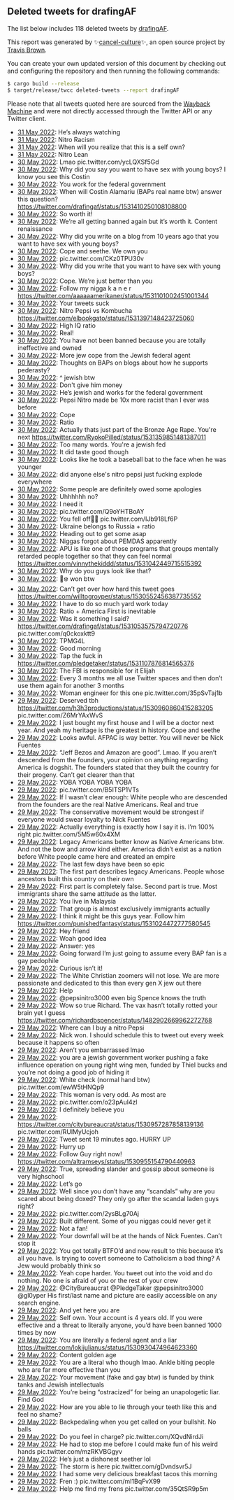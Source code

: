## Deleted tweets for drafingAF

The list below includes 118 deleted tweets by
[drafingAF](https://twitter.com/drafingAF).



This report was generated by ✨[cancel-culture](https://github.com/travisbrown/cancel-culture)✨,
an open source project by [Travis Brown](https://twitter.com/travisbrown).

You can create your own updated version of this document by checking out and configuring the
repository and then running the following commands:

```bash
$ cargo build --release
$ target/release/twcc deleted-tweets --report drafingAF
```

Please note that all tweets quoted here are sourced from the
[Wayback Machine](https://web.archive.org) and were not directly accessed through the Twitter API or
any Twitter client.

* [31 May 2022](https://web.archive.org/web/20220531024036/https://twitter.com/drafingAF/status/1531465584503930880): He’s always watching <!--1531465584503930880-->
* [31 May 2022](https://web.archive.org/web/20220531022238/https://twitter.com/drafingAF/status/1531460983872442368): Nitro Racism <!--1531460983872442368-->
* [31 May 2022](https://web.archive.org/web/20220531005810/https://twitter.com/drafingAF/status/1531439758777405442): When will you realize that this is a self own? <!--1531439758777405442-->
* [31 May 2022](https://web.archive.org/web/20220531004915/https://twitter.com/drafingAF/status/1531437428686331905): Nitro Lean <!--1531437428686331905-->
* [30 May 2022](https://web.archive.org/web/20220530235236/https://twitter.com/drafingAF/status/1531423135412670465): Lmao pic.twitter.com/ycLQXSf5Gd <!--1531423135412670465-->
* [30 May 2022](https://web.archive.org/web/20220530234723/https://twitter.com/drafingAF/status/1531421993081372672): Why did you say you want to have sex with young boys? I know you see this Costin <!--1531421993081372672-->
* [30 May 2022](https://web.archive.org/web/20220530234232/https://twitter.com/drafingAF/status/1531420787172950016): You work for the federal government <!--1531420787172950016-->
* [30 May 2022](https://web.archive.org/web/20220530234217/https://twitter.com/drafingAF/status/1531420625453174786): When will Costin Alamariu (BAPs real name btw) answer this question? https://twitter.com/drafingaf/status/1531410250108108800 <!--1531420625453174786-->
* [30 May 2022](https://web.archive.org/web/20220530230436/https://twitter.com/drafingAF/status/1531411131453124616): So worth it! <!--1531411131453124616-->
* [30 May 2022](https://web.archive.org/web/20220530230410/https://twitter.com/drafingAF/status/1531410974787391490): We’re all getting banned again but it’s worth it. Content renaissance <!--1531410974787391490-->
* [30 May 2022](https://web.archive.org/web/20220530230121/https://twitter.com/drafingAF/status/1531410250108108800): Why did you write on a blog from 10 years ago that you want to have sex with young boys? <!--1531410250108108800-->
* [30 May 2022](https://web.archive.org/web/20220530224930/https://twitter.com/drafingAF/status/1531407234873294848): Cope and seethe. We own you <!--1531407234873294848-->
* [30 May 2022](https://web.archive.org/web/20220530224827/https://twitter.com/drafingAF/status/1531406436638638081): pic.twitter.com/CKz0TPU30v <!--1531406436638638081-->
* [30 May 2022](https://web.archive.org/web/20220530223940/https://twitter.com/drafingAF/status/1531404946599514114): Why did you write that you want to have sex with young boys? <!--1531404946599514114-->
* [30 May 2022](https://web.archive.org/web/20220530223733/https://twitter.com/drafingAF/status/1531404419522494464): Cope. We’re just better than you <!--1531404419522494464-->
* [30 May 2022](https://web.archive.org/web/20220530223012/https://twitter.com/drafingAF/status/1531402596740734980): Follow my nigga k a n e r https://twitter.com/aaaaaamerikaner/status/1531101002451001344 <!--1531402596740734980-->
* [30 May 2022](https://web.archive.org/web/20220530221522/https://twitter.com/drafingAF/status/1531398766439301120): Your tweets suck <!--1531398766439301120-->
* [30 May 2022](https://web.archive.org/web/20220530221041/https://twitter.com/drafingAF/status/1531397587500146692): Nitro Pepsi vs Kombucha https://twitter.com/elbookgato/status/1531397148423725060 <!--1531397587500146692-->
* [30 May 2022](https://web.archive.org/web/20220530220834/https://twitter.com/drafingAF/status/1531397107353108484): High IQ ratio <!--1531397107353108484-->
* [30 May 2022](https://web.archive.org/web/20220530214414/https://twitter.com/drafingAF/status/1531390244201058304): Real! <!--1531390244201058304-->
* [30 May 2022](https://web.archive.org/web/20220530213323/https://twitter.com/drafingAF/status/1531387305382105089): You have not been banned because you are totally ineffective and owned <!--1531387305382105089-->
* [30 May 2022](https://web.archive.org/web/20220530211648/https://twitter.com/drafingAF/status/1531384015252504578): More jew cope from the Jewish federal agent <!--1531384015252504578-->
* [30 May 2022](https://web.archive.org/web/20220530210840/https://twitter.com/drafingAF/status/1531381935129473025): Thoughts on BAPs on blogs about how he supports pederasty? <!--1531381935129473025-->
* [30 May 2022](https://web.archive.org/web/20220530210604/https://twitter.com/drafingAF/status/1531381359909928963): ^ jewish btw <!--1531381359909928963-->
* [30 May 2022](https://web.archive.org/web/20220530210322/https://twitter.com/drafingAF/status/1531380692097110019): Don't give him money <!--1531380692097110019-->
* [30 May 2022](https://web.archive.org/web/20220530205759/https://twitter.com/drafingAF/status/1531379375203041290): He’s jewish and works for the federal government <!--1531379375203041290-->
* [30 May 2022](https://web.archive.org/web/20220530205144/https://twitter.com/drafingAF/status/1531377705630965761): Pepsi Nitro made be 10x more racist than I ever was before <!--1531377705630965761-->
* [30 May 2022](https://web.archive.org/web/20220530204513/https://twitter.com/drafingAF/status/1531376021429182470): Cope <!--1531376021429182470-->
* [30 May 2022](https://web.archive.org/web/20220530204225/https://twitter.com/drafingAF/status/1531375446008406018): Ratio <!--1531375446008406018-->
* [30 May 2022](https://web.archive.org/web/20220530203932/https://twitter.com/drafingAF/status/1531374512947830785): Actually thats just part of the Bronze Age Rape. You're next https://twitter.com/RyokoPilled/status/1531359851481387011 <!--1531374512947830785-->
* [30 May 2022](https://web.archive.org/web/20220530202905/https://twitter.com/drafingAF/status/1531371964954296323): Too many words. You're a jewish fed <!--1531371964954296323-->
* [30 May 2022](https://web.archive.org/web/20220530200543/https://twitter.com/drafingAF/status/1531366108787261440): It did taste good though <!--1531366108787261440-->
* [30 May 2022](https://web.archive.org/web/20220530200421/https://twitter.com/drafingAF/status/1531365853538701317): Looks like he took a baseball bat to the face when he was younger <!--1531365853538701317-->
* [30 May 2022](https://web.archive.org/web/20220530195231/https://twitter.com/drafingAF/status/1531362911637102592): did anyone else's nitro pepsi just fucking explode everywhere <!--1531362911637102592-->
* [30 May 2022](https://web.archive.org/web/20220530181958/https://twitter.com/drafingAF/status/1531339501670436865): Some people are definitely owed some apologies <!--1531339501670436865-->
* [30 May 2022](https://web.archive.org/web/20220530164157/https://twitter.com/drafingAF/status/1531314724469723136): Uhhhhhh no? <!--1531314724469723136-->
* [30 May 2022](https://web.archive.org/web/20220530161349/https://twitter.com/drafingAF/status/1531307729519882241): I need it <!--1531307729519882241-->
* [30 May 2022](https://web.archive.org/web/20220530160750/https://twitter.com/drafingAF/status/1531306216093360135): pic.twitter.com/Q9oYHTBoAY <!--1531306216093360135-->
* [30 May 2022](https://web.archive.org/web/20220530160013/https://twitter.com/drafingAF/status/1531304379097223169): You fell off🤣🤣 pic.twitter.com/IJb918Lf6P <!--1531304379097223169-->
* [30 May 2022](https://web.archive.org/web/20220530153349/https://twitter.com/drafingAF/status/1531297675597033472): Ukraine belongs to Russia + ratio <!--1531297675597033472-->
* [30 May 2022](https://web.archive.org/web/20220530153322/https://twitter.com/drafingAF/status/1531296754150293504): Heading out to get some asap <!--1531296754150293504-->
* [30 May 2022](https://web.archive.org/web/20220530152424/https://twitter.com/drafingAF/status/1531295386777821185): Niggas forgot about PEMDAS apparently <!--1531295386777821185-->
* [30 May 2022](https://web.archive.org/web/20220530144725/https://twitter.com/drafingAF/status/1531286025162702848): APU is like one of those programs that groups mentally retarded people together so that they can feel normal https://twitter.com/vinnythekiddd/status/1531042449715515392 <!--1531286025162702848-->
* [30 May 2022](https://web.archive.org/web/20220530144124/https://twitter.com/drafingAF/status/1531284459630342147): Why do you guys look like that? <!--1531284459630342147-->
* [30 May 2022](https://web.archive.org/web/20220530143240/https://twitter.com/drafingAF/status/1531282333197910017): 🧀❄️ won btw <!--1531282333197910017-->
* [30 May 2022](https://web.archive.org/web/20220530143134/https://twitter.com/drafingAF/status/1531282008512548865): Can’t get over how hard this tweet goes https://twitter.com/willtogroyper/status/1530552456387735552 <!--1531282008512548865-->
* [30 May 2022](https://web.archive.org/web/20220530130704/https://twitter.com/drafingAF/status/1531260771220570112): I have to do so much yard work today <!--1531260771220570112-->
* [30 May 2022](https://web.archive.org/web/20220530130542/https://twitter.com/drafingAF/status/1531260373839622146): Ratio + America First is inevitable <!--1531260373839622146-->
* [30 May 2022](https://web.archive.org/web/20220530115410/https://twitter.com/drafingAF/status/1531242484562546689): Was it something I said?  https://twitter.com/drafingaf/status/1531053575794720776  pic.twitter.com/q0ckoxktt9 <!--1531242484562546689-->
* [30 May 2022](https://web.archive.org/web/20220530114025/https://twitter.com/drafingAF/status/1531239061347770368): TPMG4L <!--1531239061347770368-->
* [30 May 2022](https://web.archive.org/web/20220530113954/https://twitter.com/drafingAF/status/1531238888576061442): Good morning <!--1531238888576061442-->
* [30 May 2022](https://web.archive.org/web/20220530030120/https://twitter.com/drafingAF/status/1531108209364279298): Tap the fuck in https://twitter.com/pledgetaker/status/1531107876814565376 <!--1531108209364279298-->
* [30 May 2022](https://web.archive.org/web/20220530022015/https://twitter.com/drafingAF/status/1531098063842033665): The FBI is responsible for it Elijah <!--1531098063842033665-->
* [30 May 2022](https://web.archive.org/web/20220530014740/https://twitter.com/drafingAF/status/1531089780322230272): Every 3 months we all use Twitter spaces and then don’t use them again for another 3 months <!--1531089780322230272-->
* [30 May 2022](https://web.archive.org/web/20220530002011/https://twitter.com/drafingAF/status/1531067678676373507): Woman engineer for this one pic.twitter.com/35pSvTaj1b <!--1531067678676373507-->
* [29 May 2022](https://web.archive.org/web/20220529235800/https://twitter.com/drafingAF/status/1531062290530947073): Deserved tbh  https://twitter.com/h3h3productions/status/1530960860415283205  pic.twitter.com/Z6MrYAxWvS <!--1531062290530947073-->
* [29 May 2022](https://web.archive.org/web/20220529233018/https://twitter.com/drafingAF/status/1531055188332912640): I just bought my first house and I will be a doctor next year. And yeah my heritage is the greatest in history. Cope and seethe <!--1531055188332912640-->
* [29 May 2022](https://web.archive.org/web/20220529232319/https://twitter.com/drafingAF/status/1531053575794720776): Looks awful. AFPAC is way better. You will never be Nick Fuentes <!--1531053575794720776-->
* [29 May 2022](https://web.archive.org/web/20220529232218/https://twitter.com/drafingAF/status/1531053056749719552): “Jeff Bezos and Amazon are good”. Lmao. If you aren’t descended from the founders, your opinion on anything regarding America is dogshit. The founders stated that they built the country for their progeny. Can’t get clearer than that <!--1531053056749719552-->
* [29 May 2022](https://web.archive.org/web/20220529230023/https://twitter.com/drafingAF/status/1531047708622036994): YOBA YOBA YOBA YOBA <!--1531047708622036994-->
* [29 May 2022](https://web.archive.org/web/20220529225241/https://twitter.com/drafingAF/status/1531044668217208833): pic.twitter.com/B5ITSP1VTs <!--1531044668217208833-->
* [29 May 2022](https://web.archive.org/web/20220529224620/https://twitter.com/drafingAF/status/1531044081736069120): If I wasn’t clear enough: White people who are descended from the founders are the real Native Americans. Real and true <!--1531044081736069120-->
* [29 May 2022](https://web.archive.org/web/20220529222326/https://twitter.com/drafingAF/status/1531038470919098368): The conservative movement would be strongest if everyone would swear loyalty to Nick Fuentes <!--1531038470919098368-->
* [29 May 2022](https://web.archive.org/web/20220529222222/https://twitter.com/drafingAF/status/1531038137736208384): Actually everything is exactly how I say it is. I’m 100% right pic.twitter.com/5M5w60x4XM <!--1531038137736208384-->
* [29 May 2022](https://web.archive.org/web/20220529221637/https://twitter.com/drafingAF/status/1531036707377782785): Legacy Americans better know as Native Americans btw. And not the bow and arrow kind either. America didn’t exist as a nation before White people came here and created an empire <!--1531036707377782785-->
* [29 May 2022](https://web.archive.org/web/20220529220839/https://twitter.com/drafingAF/status/1531034722498912256): The last few days have been so epic <!--1531034722498912256-->
* [29 May 2022](https://web.archive.org/web/20220529220823/https://twitter.com/drafingAF/status/1531034476402331648): The first part describes legacy Americans. People whose ancestors built this country on their own <!--1531034476402331648-->
* [29 May 2022](https://web.archive.org/web/20220529220529/https://twitter.com/drafingAF/status/1531033779686494208): First part is completely false. Second part is true. Most immigrants share the same attitude as the latter. <!--1531033779686494208-->
* [29 May 2022](https://web.archive.org/web/20220529214832/https://twitter.com/drafingAF/status/1531029635441602562): You live in Malaysia <!--1531029635441602562-->
* [29 May 2022](https://web.archive.org/web/20220529214826/https://twitter.com/drafingAF/status/1531029557742030848): That group is almost exclusively immigrants actually <!--1531029557742030848-->
* [29 May 2022](https://web.archive.org/web/20220529213507/https://twitter.com/drafingAF/status/1531026207973724167): I think it might be this guys year. Follow him https://twitter.com/punishedfantasy/status/1531024472777580545 <!--1531026207973724167-->
* [29 May 2022](https://web.archive.org/web/20220529213437/https://twitter.com/drafingAF/status/1531026119306186756): Hey friend <!--1531026119306186756-->
* [29 May 2022](https://web.archive.org/web/20220529205501/https://twitter.com/drafingAF/status/1531016108127490049): Woah good idea <!--1531016108127490049-->
* [29 May 2022](https://web.archive.org/web/20220529205338/https://twitter.com/drafingAF/status/1531015805869105155): Answer: yes <!--1531015805869105155-->
* [29 May 2022](https://web.archive.org/web/20220529202445/https://twitter.com/drafingAF/status/1531008610188263426): Going forward I’m just going to assume every BAP fan is a gay pedophile <!--1531008610188263426-->
* [29 May 2022](https://web.archive.org/web/20220529200831/https://twitter.com/drafingAF/status/1531004343859695620): Curious isn’t it! <!--1531004343859695620-->
* [29 May 2022](https://web.archive.org/web/20220529195921/https://twitter.com/drafingAF/status/1531002172183392258): The White Christian zoomers will not lose. We are more passionate and dedicated to this than every gen X jew out there <!--1531002172183392258-->
* [29 May 2022](https://web.archive.org/web/20220529195808/https://twitter.com/drafingAF/status/1531001387336736769): Help <!--1531001387336736769-->
* [29 May 2022](https://web.archive.org/web/20220529195024/https://twitter.com/drafingAF/status/1530999885524262913): @pepsinitro3000  even big Spence knows the truth <!--1530999885524262913-->
* [29 May 2022](https://web.archive.org/web/20220529194852/https://twitter.com/drafingAF/status/1530999421516881920): Wow so true Richard. The vax hasn’t totally rotted your brain yet I guess https://twitter.com/richardbspencer/status/1482902669962272768 <!--1530999421516881920-->
* [29 May 2022](https://web.archive.org/web/20220529194959/https://twitter.com/drafingAF/status/1530999224988475393): Where can I buy a nitro Pepsi <!--1530999224988475393-->
* [29 May 2022](https://web.archive.org/web/20220529191208/https://twitter.com/drafingAF/status/1530990294765805569): Nick won. I should schedule this to tweet out every week because it happens so often <!--1530990294765805569-->
* [29 May 2022](https://web.archive.org/web/20220529190813/https://twitter.com/drafingAF/status/1530989240724729856): Aren’t you embarrassed lmao <!--1530989240724729856-->
* [29 May 2022](https://web.archive.org/web/20220529190019/https://twitter.com/drafingAF/status/1530987205547675648): you are a jewish government worker pushing a fake influence operation on young right wing men, funded by Thiel bucks and you’re not doing a good job of hiding it <!--1530987205547675648-->
* [29 May 2022](https://web.archive.org/web/20220529184924/https://twitter.com/drafingAF/status/1530984521134395392): White check (normal hand btw) pic.twitter.com/ewW5tHNQp9 <!--1530984521134395392-->
* [29 May 2022](https://web.archive.org/web/20220529182815/https://twitter.com/drafingAF/status/1530979268834037766): This woman is very odd. As most are <!--1530979268834037766-->
* [29 May 2022](https://web.archive.org/web/20220529180223/https://twitter.com/drafingAF/status/1530972681553715204): pic.twitter.com/o23pAul4zl <!--1530972681553715204-->
* [29 May 2022](https://web.archive.org/web/20220529172833/https://twitter.com/drafingAF/status/1530964285609988096): I definitely believe you <!--1530964285609988096-->
* [29 May 2022](https://web.archive.org/web/20220529172426/https://twitter.com/drafingAF/status/1530963219753361411): https://twitter.com/citybureaucrat/status/1530957287858139136  pic.twitter.com/RUlMyUcjoh <!--1530963219753361411-->
* [29 May 2022](https://web.archive.org/web/20220529172003/https://twitter.com/drafingAF/status/1530962154257620996): Tweet sent 19 minutes ago. HURRY UP <!--1530962154257620996-->
* [29 May 2022](https://web.archive.org/web/20220529170756/https://twitter.com/drafingAF/status/1530958348413190145): Hurry up <!--1530958348413190145-->
* [29 May 2022](https://web.archive.org/web/20220529165458/https://twitter.com/drafingAF/status/1530955555245854720): Follow Guy right now! https://twitter.com/altramseys/status/1530955154790440963 <!--1530955555245854720-->
* [29 May 2022](https://web.archive.org/web/20220529164123/https://twitter.com/drafingAF/status/1530952414009954308): True, spreading slander and gossip about someone is very highschool <!--1530952414009954308-->
* [29 May 2022](https://web.archive.org/web/20220529163326/https://twitter.com/drafingAF/status/1530950227145924613): Let’s go <!--1530950227145924613-->
* [29 May 2022](https://web.archive.org/web/20220529162656/https://twitter.com/drafingAF/status/1530948619381182464): Well since you don’t have any “scandals” why are you scared about being doxed? They only go after the scandal laden guys right? <!--1530948619381182464-->
* [29 May 2022](https://web.archive.org/web/20220529162308/https://twitter.com/drafingAF/status/1530947825621684226): pic.twitter.com/2ysBLg70Aj <!--1530947825621684226-->
* [29 May 2022](https://web.archive.org/web/20220529162045/https://twitter.com/drafingAF/status/1530946983648698369): Built different. Some of you niggas could never get it <!--1530946983648698369-->
* [29 May 2022](https://web.archive.org/web/20220529161920/https://twitter.com/drafingAF/status/1530946752823668738): Not a fan! <!--1530946752823668738-->
* [29 May 2022](https://web.archive.org/web/20220529161514/https://twitter.com/drafingAF/status/1530945774045085696): Your downfall will be at the hands of Nick Fuentes. Can’t stop it <!--1530945774045085696-->
* [29 May 2022](https://web.archive.org/web/20220529160456/https://twitter.com/drafingAF/status/1530942696390541313): You got totally BTFO’d and now result to this because it’s all you have. Is trying to covert someone to Catholicism a bad thing? A Jew would probably think so <!--1530942696390541313-->
* [29 May 2022](https://web.archive.org/web/20220529155604/https://twitter.com/drafingAF/status/1530940827274469377): Yeah cope harder. You tweet out into the void and do nothing. No one is afraid of you or the rest of your crew <!--1530940827274469377-->
* [29 May 2022](https://web.archive.org/web/20220529155416/https://twitter.com/drafingAF/status/1530940597757935617): @CityBureaucrat @PledgeTaker @pepsinitro3000 @gl0yper His first/last name and picture are easily accessible on any search engine. <!--1530940597757935617-->
* [29 May 2022](https://web.archive.org/web/20220529155218/https://twitter.com/drafingAF/status/1530939859031957505): And yet here you are <!--1530939859031957505-->
* [29 May 2022](https://web.archive.org/web/20220529154856/https://twitter.com/drafingAF/status/1530939123242045442): Self own. Your account is 4 years old. If you were effective and a threat to literally anyone, you’d have been banned 1000 times by now <!--1530939123242045442-->
* [29 May 2022](https://web.archive.org/web/20220529153021/https://twitter.com/drafingAF/status/1530934510526898177): You are literally a federal agent and a liar https://twitter.com/lokijulianus/status/1530930474964623360 <!--1530934510526898177-->
* [29 May 2022](https://web.archive.org/web/20220529152402/https://twitter.com/drafingAF/status/1530932702630891522): Content golden age <!--1530932702630891522-->
* [29 May 2022](https://web.archive.org/web/20220529150259/https://twitter.com/drafingAF/status/1530927610557083648): You are a literal who though lmao. Ankle biting people who are far more effective than you <!--1530927610557083648-->
* [29 May 2022](https://web.archive.org/web/20220529150142/https://twitter.com/drafingAF/status/1530927265562894339): Your movement (fake and gay btw) is funded by think tanks and Jewish intellectuals <!--1530927265562894339-->
* [29 May 2022](https://web.archive.org/web/20220529145645/https://twitter.com/drafingAF/status/1530926019254820864): You’re being “ostracized” for being an unapologetic liar. Find God <!--1530926019254820864-->
* [29 May 2022](https://web.archive.org/web/20220529145036/https://twitter.com/drafingAF/status/1530924373363785728): How are you able to lie through your teeth like this and feel no shame? <!--1530924373363785728-->
* [29 May 2022](https://web.archive.org/web/20220529144412/https://twitter.com/drafingAF/status/1530922746938523649): Backpedaling when you get called on your bullshit. No balls <!--1530922746938523649-->
* [29 May 2022](https://web.archive.org/web/20220529144026/https://twitter.com/drafingAF/status/1530921912456691722): Do you feel in charge? pic.twitter.com/XQvdNirdJi <!--1530921912456691722-->
* [29 May 2022](https://web.archive.org/web/20220529142519/https://twitter.com/drafingAF/status/1530917900403585024): He had to stop me before I could make fun of his weird hands pic.twitter.com/mzRKVBGgyv <!--1530917900403585024-->
* [29 May 2022](https://web.archive.org/web/20220529134940/https://twitter.com/drafingAF/status/1530909177807249408): He’s just a dishonest seether lol <!--1530909177807249408-->
* [29 May 2022](https://web.archive.org/web/20220529134221/https://twitter.com/drafingAF/status/1530907306656948225): The storm is here pic.twitter.com/gDvndsvr5J <!--1530907306656948225-->
* [29 May 2022](https://web.archive.org/web/20220529131954/https://twitter.com/drafingAF/status/1530901673153019906): I had some very delicious breakfast tacos this morning <!--1530901673153019906-->
* [29 May 2022](https://web.archive.org/web/20220529132034/https://twitter.com/drafingAF/status/1530900560005693440): Fren :) pic.twitter.com/mI1BqFvX99 <!--1530900560005693440-->
* [29 May 2022](https://web.archive.org/web/20220529131339/https://twitter.com/drafingAF/status/1530900101404704769): Help me find my frens pic.twitter.com/35QtSR9p5m <!--1530900101404704769-->
